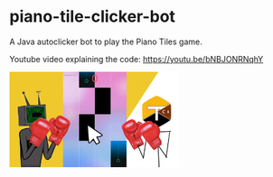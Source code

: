 # piano-tile-clicker-bot
A Java autoclicker bot to play the Piano Tiles game.

Youtube video explaining the code: https://youtu.be/bNBJONRNqhY

<img src="TileClicker.png" width=300 >

